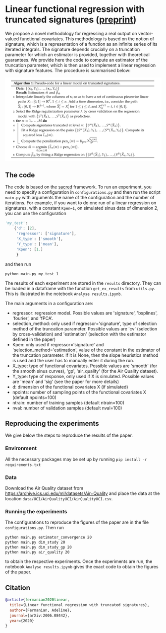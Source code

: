 # Linear functional regression with truncated signatures ([preprint](https://arxiv.org/abs/2006.08442))

We propose a novel methodology for regressing a real output on vector-valued functional covariates. This methodology is based on the notion of signature, which is a representation of a function as an infinite series of its iterated integrals. The signature depends crucially on a truncation parameter for which an estimator is provided, together with theoretical guarantees. We provide here the code to compute an estimator of the truncation parameter, which is then used to implement a linear regression with signature features. The procedure is summarised below:

<p align="center">
    <img class="center" src="./paper/images/algo-full-procedure.png" width="600"/>
</p>

## The code

The code is based on the [sacred](https://sacred.readthedocs.io/en/stable/) framework. To run an experiment, you need to specify a configuration in `configurations.py` and then run the script `main.py` with arguments the name of the configuration and the number of iterations. For example, if you want to do one run of a linear regression on signatures, with a constant `Kpen=1`, on simulated sinus data of dimension 2, you can use the configuration

```python
'my_test':
    {'d': [2],
     'regressor': ['signature'],
     'X_type': ['smooth'],
     'Y_type': ['mean'],
     'Kpen': [1.]
     }
```

and then run

```
python main.py my_test 1
```
The results of each experiment are stored in the `results` directory. They can be loaded in a dataframe with the function `get_ex_results` from `utils.py`. This is illustrated in the notebook `Analyse results.ipynb`.

The main arguments in a configuration are:
* regressor: regression model. Possible values are 'signature', 'bsplines', 'fourier', and 'fPCA'.
* selection_method: only used if regressor='signature', type of selection method of the truncation parameter. Possible values are 'cv' (selection by cross-validation) and 'estimation' (selection with the estimator defined in the paper)
* Kpen: only used if regressor='signature' and 'selection_method='estimation', value of the constant in the estimator of the truncation parameter. If it is None, then the slope heuristics method is used and the user has to manually enter it during the run.
* X_type: type of functional covariates. Possible values are 'smooth' (for the smooth sinus curves), 'gp', 'air_quality' (for the Air Quality dataset).
* Y_type: type of response, only used if X is simulated. Possible values are 'mean' and 'sig' (see the paper for more details)
* d: dimension of the functional covariates X (if simulated)
* npoints: number of sampling points of the functional covariates X (default npoints=100)
* ntrain: number of training samples (default ntrain=100)
* nval: number of validation samples (default nval=100)

## Reproducing the experiments

We give below the steps to reproduce the results of the paper.

### Environment

All the necessary packages may be set up by running
`pip install -r requirements.txt`

### Data

Download the Air Quality dataset from https://archive.ics.uci.edu/ml/datasets/Air+Quality and place the data at the location `data/UCI/AirQualityUCI/AirQualityUCI.csv`.

### Running the experiments

The configurations to reproduce the figures of the paper are in the file `configurations.py`. Then run

```
python main.py estimator_convergence 20
python main.py dim_study 20
python main.py dim_study_gp 20
python main.py air_quality 20
```
to obtain the respective experiments. Once the experiments are run, the notebook `Analyse results.ipynb` gives the exact code to obtain the figures of the paper.

## Citation

```bibtex
@article{fermanian2020linear,
  title={Linear functional regression with truncated signatures},
  author={Fermanian, Adeline},
  journal={arXiv:2006.08442},
  year={2020}
}
```

